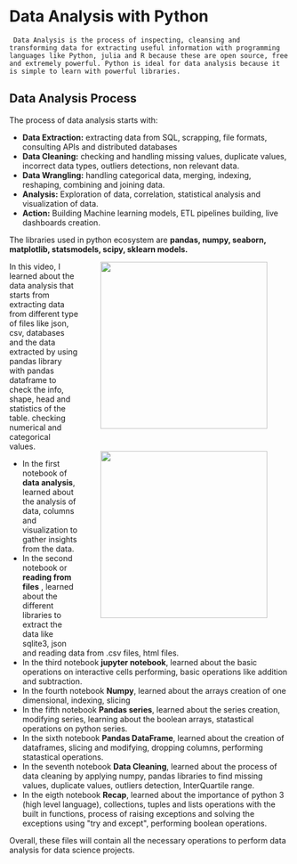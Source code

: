 # Data Analysis with Python

     Data Analysis is the process of inspecting, cleansing and transforming data for extracting useful information with programming languages like Python, julia and R because these are open source, free and extremely powerful. Python is ideal for data analysis because it is simple to learn with powerful libraries.

## Data Analysis Process
The process of data analysis starts with:
* **Data Extraction:** extracting data from SQL, scrapping, file formats, consulting APIs and distributed databases
* **Data Cleaning:** checking and handling missing values, duplicate values, incorrect data types, outliers detections, non relevant data.
* **Data Wrangling:** handling categorical data, merging, indexing, reshaping, combining and joining data.
* **Analysis:** Exploration of data, correlation, statistical analysis and visualization of data.
* **Action:** Building Machine learning models, ETL pipelines building, live dashboards creation.

The libraries used in python ecosystem are **pandas, numpy, seaborn, matplotlib, statsmodels, scipy, sklearn models.**

<img src="https://user-images.githubusercontent.com/7065401/75165824-badf4680-5701-11ea-9c5b-5475b0a33abf.png"
    style="width:300px; float: right; margin: 0 40px 40px 40px;"></img>
    
<img src="https://user-images.githubusercontent.com/7065401/39118381-910eb0c2-46e9-11e8-81f1-a5b897401c23.jpeg"
    style="width:300px; float: right; margin: 0 40px 40px 40px;"></img>

In this video, I learned about the data analysis that starts from extracting data from different type of files like json, csv, databases and the data extracted by using pandas library with pandas dataframe to check the info, shape, head and statistics of the table. checking numerical and categorical values. 
* In the first notebook of **data analysis**, learned about the analysis of data, columns and visualization to gather insights from the data.
* In the second notebook or **reading from files** , learned about the different libraries to extract the data like sqlite3, json and reading data from .csv files, html   files.
* In the third notebook **jupyter notebook**, learned about the basic operations on interactive cells performing, basic operations like addition and subtraction.
* In the fourth notebook **Numpy**, learned about the arrays creation of one dimensional, indexing, slicing 
* In the fifth notebook **Pandas series**, learned about the series creation, modifying series, learning about the boolean arrays, statastical operations on python series.
* In the sixth notebook **Pandas DataFrame**, learned about the creation of dataframes, slicing and modifying, dropping columns, performing statastical operations.
* In the seventh notebook **Data Cleaning**, learned about the process of data cleaning by applying numpy, pandas libraries to find missing values, duplicate values,       outliers detection, InterQuartile range.
* In the eigth notebook **Recap**, learned about the importance of python 3 (high level language), collections, tuples and lists operations with the built in functions,   process of raising exceptions and solving the exceptions using "try and except", performing boolean operations.

Overall, these files will contain all the necessary operations to perform data analysis for data science projects.


     
